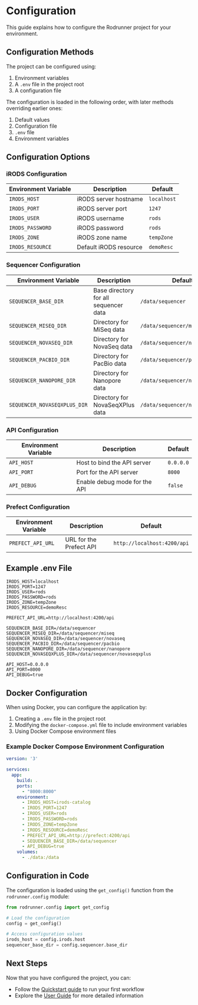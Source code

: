 # Configuration

This guide explains how to configure the Rodrunner project for your environment.

## Configuration Methods

The project can be configured using:

1. Environment variables
2. A `.env` file in the project root
3. A configuration file

The configuration is loaded in the following order, with later methods overriding earlier ones:
1. Default values
2. Configuration file
3. `.env` file
4. Environment variables

## Configuration Options

### iRODS Configuration

| Environment Variable | Description | Default |
|----------------------|-------------|---------|
| `IRODS_HOST` | iRODS server hostname | `localhost` |
| `IRODS_PORT` | iRODS server port | `1247` |
| `IRODS_USER` | iRODS username | `rods` |
| `IRODS_PASSWORD` | iRODS password | `rods` |
| `IRODS_ZONE` | iRODS zone name | `tempZone` |
| `IRODS_RESOURCE` | Default iRODS resource | `demoResc` |

### Sequencer Configuration

| Environment Variable | Description | Default |
|----------------------|-------------|---------|
| `SEQUENCER_BASE_DIR` | Base directory for all sequencer data | `/data/sequencer` |
| `SEQUENCER_MISEQ_DIR` | Directory for MiSeq data | `/data/sequencer/miseq` |
| `SEQUENCER_NOVASEQ_DIR` | Directory for NovaSeq data | `/data/sequencer/novaseq` |
| `SEQUENCER_PACBIO_DIR` | Directory for PacBio data | `/data/sequencer/pacbio` |
| `SEQUENCER_NANOPORE_DIR` | Directory for Nanopore data | `/data/sequencer/nanopore` |
| `SEQUENCER_NOVASEQXPLUS_DIR` | Directory for NovaSeqXPlus data | `/data/sequencer/novaseqxplus` |

### API Configuration

| Environment Variable | Description | Default |
|----------------------|-------------|---------|
| `API_HOST` | Host to bind the API server | `0.0.0.0` |
| `API_PORT` | Port for the API server | `8000` |
| `API_DEBUG` | Enable debug mode for the API | `false` |

### Prefect Configuration

| Environment Variable | Description | Default |
|----------------------|-------------|---------|
| `PREFECT_API_URL` | URL for the Prefect API | `http://localhost:4200/api` |

## Example .env File

```
IRODS_HOST=localhost
IRODS_PORT=1247
IRODS_USER=rods
IRODS_PASSWORD=rods
IRODS_ZONE=tempZone
IRODS_RESOURCE=demoResc

PREFECT_API_URL=http://localhost:4200/api

SEQUENCER_BASE_DIR=/data/sequencer
SEQUENCER_MISEQ_DIR=/data/sequencer/miseq
SEQUENCER_NOVASEQ_DIR=/data/sequencer/novaseq
SEQUENCER_PACBIO_DIR=/data/sequencer/pacbio
SEQUENCER_NANOPORE_DIR=/data/sequencer/nanopore
SEQUENCER_NOVASEQXPLUS_DIR=/data/sequencer/novaseqxplus

API_HOST=0.0.0.0
API_PORT=8000
API_DEBUG=true
```

## Docker Configuration

When using Docker, you can configure the application by:

1. Creating a `.env` file in the project root
2. Modifying the `docker-compose.yml` file to include environment variables
3. Using Docker Compose environment files

### Example Docker Compose Environment Configuration

```yaml
version: '3'

services:
  app:
    build: .
    ports:
      - "8000:8000"
    environment:
      - IRODS_HOST=irods-catalog
      - IRODS_PORT=1247
      - IRODS_USER=rods
      - IRODS_PASSWORD=rods
      - IRODS_ZONE=tempZone
      - IRODS_RESOURCE=demoResc
      - PREFECT_API_URL=http://prefect:4200/api
      - SEQUENCER_BASE_DIR=/data/sequencer
      - API_DEBUG=true
    volumes:
      - ./data:/data
```

## Configuration in Code

The configuration is loaded using the `get_config()` function from the `rodrunner.config` module:

```python
from rodrunner.config import get_config

# Load the configuration
config = get_config()

# Access configuration values
irods_host = config.irods.host
sequencer_base_dir = config.sequencer.base_dir
```

## Next Steps

Now that you have configured the project, you can:

- Follow the [Quickstart guide](quickstart.md) to run your first workflow
- Explore the [User Guide](../user-guide/overview.md) for more detailed information
